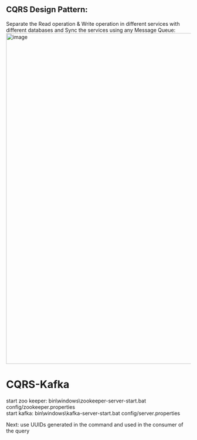 ## CQRS Design Pattern: 
Separate the Read operation & Write operation in different services with different databases and Sync the services using any Message Queue:
<img width="902" alt="image" src="https://github.com/inurzamal/CQRS-Kafka/assets/18715701/0c17074d-738d-4f2a-9cc4-dfb58eabff97">


# CQRS-Kafka



start zoo keeper: bin\windows\zookeeper-server-start.bat config/zookeeper.properties <br>
start kafka: bin\windows\kafka-server-start.bat config/server.properties

Next: use UUIDs generated in the command and used in the consumer of the query


